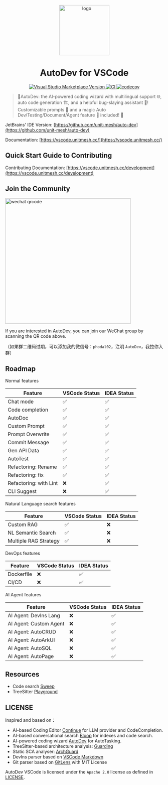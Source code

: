 <p align="center">
  <img src="media/pluginIcon.png" width="160px" height="160px"  alt="logo" />
</p>
<h1 align="center">AutoDev for VSCode</h1>
<p align="center">
    <a href="https://marketplace.visualstudio.com/items?itemName=Phodal.autodev">
        <img src="https://img.shields.io/visual-studio-marketplace/v/Phodal.autodev" alt="Visual Studio Marketplace Version" />
    </a>
    <a href="https://github.com/unit-mesh/auto-dev-vscode/actions/workflows/ci.yml">
        <img src="https://github.com/unit-mesh/auto-dev-vscode/actions/workflows/ci.yml/badge.svg" alt="CI" />
    </a>
    <a href="https://codecov.io/gh/unit-mesh/auto-dev-vscode">
        <img src="https://codecov.io/gh/unit-mesh/auto-dev-vscode/graph/badge.svg?token=2i07qhIqQh" alt="codecov" />
    </a>
</p>

> 🧙‍AutoDev: the AI-powered coding wizard with multilingual support 🌐, auto code generation 🏗️, and a helpful
> bug-slaying assistant 🐞! Customizable prompts 🎨 and a magic Auto Dev/Testing/Document/Agent feature 🧪 included! 🚀

JetBrains' IDE Version: [https://github.com/unit-mesh/auto-dev](https://github.com/unit-mesh/auto-dev)

Documentation: [https://vscode.unitmesh.cc/](https://vscode.unitmesh.cc/)

## Quick Start Guide to Contributing

Contributing Documentation: [https://vscode.unitmesh.cc/development](https://vscode.unitmesh.cc/development)

## Join the Community

<img src="https://unitmesh.cc/images/qrcode.jpg" height="400px" alt="wechat qrcode" />

If you are interested in AutoDev, you can join our WeChat group by scanning the QR code above.

（如果群二维码过期，可以添加我的微信号：`phodal02`，注明 `AutoDev`，我拉你入群）

## Roadmap

Normal features

| Feature                | VSCode Status | IDEA Status |
|------------------------|---------------|-------------|
| Chat mode              | ✅             | ✅           |
| Code completion        | ✅             | ✅           |
| AutoDoc                | ✅             | ✅           |
| Custom Prompt          | ✅             | ✅           |
| Prompt Overwrite       | ✅             | ✅           |
| Commit Message         | ✅             | ✅           |
| Gen API Data           | ✅             | ✅           |
| AutoTest               | ✅             | ✅           |
| Refactoring: Rename    | ✅             | ✅           |
| Refactoring: fix       | ✅             | ✅           |
| Refactoring: with Lint | ❌             | ✅           |
| CLI Suggest            | ❌             | ✅           |

Natural Language search features

| Feature                | VSCode Status | IDEA Status |
|------------------------|---------------|-------------|
| Custom RAG             | ✅             | ❌           |
| NL Semantic Search     | ✅             | ❌           |
| Multiple RAG Strategy  | ✅             | ❌           |

DevOps features

| Feature                | VSCode Status | IDEA Status |
|------------------------|---------------|-------------|
| Dockerfile             | ❌             | ✅           |
| CI/CD                  | ❌             | ✅           |

AI Agent features

| Feature                | VSCode Status | IDEA Status |
|------------------------|---------------|-------------|
| AI Agent: DevIns Lang  | ❌             | ✅           |
| AI Agent: Custom Agent | ❌             | ✅           |
| AI Agent: AutoCRUD     | ❌             | ✅           |
| AI Agent: AutoArkUI    | ❌             | ✅           |
| AI Agent: AutoSQL      | ❌             | ✅           |
| AI Agent: AutoPage     | ❌             | ✅           |

## Resources

- Code search [Sweep](https://github.com/sweepai/sweep)
- TreeSitter [Playground](https://tree-sitter.github.io/tree-sitter/playground)

## LICENSE

Inspired and based on：

- AI-based Coding Editor [Continue](https://github.com/continuedev/continue) for LLM provider and CodeCompletion.
- AI-based conversational search [Bloop](https://github.com/BloopAI/bloop) for indexes and code search.
- AI-powered coding wizard [AutoDev](https://github.com/unit-mesh/auto-dev) for AutoTasking.
- TreeSitter-based architecture analysis: [Guarding](https://github.com/modernizing/guarding)
- Static SCA analyser: [ArchGuard](https://github.com/archguard/archguard)
- DevIns parser based
  on [VSCode Markdown](https://github.com/microsoft/vscode/blob/main/extensions/markdown-basics/syntaxes/markdown.tmLanguage.json)
- Git parser based on [GitLens](https://github.com/gitkraken/vscode-gitlens) with MIT License

AutoDev VSCode is licensed under the `Apache 2.0` license as defined in [LICENSE](./LICENSE).
